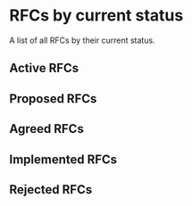 # RFCs by current status

A list of all RFCs by their current status.

## Active RFCs


## Proposed RFCs


## Agreed RFCs


## Implemented RFCs


## Rejected RFCs
